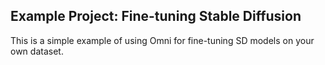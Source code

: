 ## Example Project: Fine-tuning Stable Diffusion
This is a simple example of using Omni for fine-tuning SD models on your own dataset.
